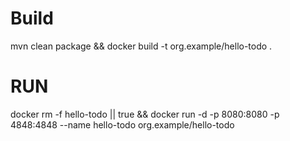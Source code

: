 # Build
mvn clean package && docker build -t org.example/hello-todo .

# RUN

docker rm -f hello-todo || true && docker run -d -p 8080:8080 -p 4848:4848 --name hello-todo org.example/hello-todo 